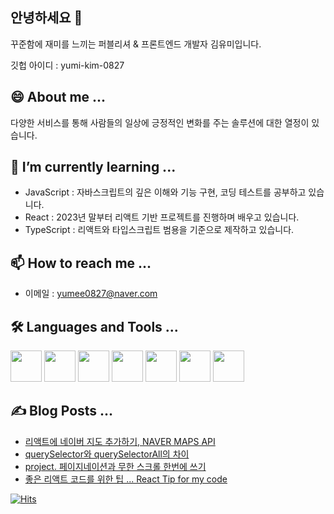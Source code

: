 ## 안녕하세요 👋
꾸준함에 재미를 느끼는 퍼블리셔 & 프론트엔드 개발자 김유미입니다.

깃헙 아이디 : yumi-kim-0827

## 😄 About me ...

다양한 서비스를 통해 사람들의 일상에 긍정적인 변화를 주는 솔루션에 대한 열정이 있습니다.

## 🌱 I’m currently learning ...
- JavaScript : 자바스크립트의 깊은 이해와 기능 구현, 코딩 테스트를 공부하고 있습니다.
- React : 2023년 말부터 리액트 기반 프로젝트를 진행하며 배우고 있습니다.
- TypeScript : 리액트와 타입스크립트 범용을 기준으로 제작하고 있습니다.

## 📫 How to reach me ...
- 이메일 : yumee0827@naver.com

## 🛠️ Languages and Tools ...

<img src="https://cdn.jsdelivr.net/gh/devicons/devicon@latest/icons/react/react-original.svg" width="50"/> <img src="https://cdn.jsdelivr.net/gh/devicons/devicon@latest/icons/css3/css3-original.svg" width="50"/> <img src="https://cdn.jsdelivr.net/gh/devicons/devicon@latest/icons/typescript/typescript-original.svg" width="50"/> <img src="https://cdn.jsdelivr.net/gh/devicons/devicon@latest/icons/bootstrap/bootstrap-original-wordmark.svg" width="50"/> <img src="https://cdn.jsdelivr.net/gh/devicons/devicon@latest/icons/javascript/javascript-plain.svg" width="50" /> <img src="https://cdn.jsdelivr.net/gh/devicons/devicon@latest/icons/sass/sass-original.svg" width="50"/> <img src="https://cdn.jsdelivr.net/gh/devicons/devicon@latest/icons/swiper/swiper-original.svg" width="50"/>
          
## ✍️ Blog Posts ...

- [리액트에 네이버 지도 추가하기, NAVER MAPS API](https://blog.naver.com/hello_world_yum/223409616394)
- [querySelector와 querySelectorAll의 차이](https://blog.naver.com/hello_world_yum/223392331250)
- [project. 페이지네이션과 무한 스크롤 한번에 쓰기](https://blog.naver.com/hello_world_yum/223451111741)
- [좋은 리액트 코드를 위한 팁 ... React Tip for my code](https://yumi-kim-0827.github.io/react/2024/05/25/Improvement-Code-in-React-js.html)
          
          

<!--
**yumi-kim-0827/yumi-kim-0827** is a ✨ _special_ ✨ repository because its `README.md` (this file) appears on your GitHub profile.

Here are some ideas to get you started:

- 🔭 I’m currently working on ...
- 🌱 I’m currently learning ...
- 👯 I’m looking to collaborate on ...
- 🤔 I’m looking for help with ...
- 💬 Ask me about ...
- 📫 How to reach me: ...
- 😄 Pronouns: ...
- ⚡ Fun fact: ...
-->


[![Hits](https://hits.seeyoufarm.com/api/count/incr/badge.svg?url=https%3A%2F%2Fgithub.com%2Fyumi-kim-0827&count_bg=%23FF9ED8&title_bg=%2362626A&icon=&icon_color=%235F4DF9&title=hits&edge_flat=false)](https://hits.seeyoufarm.com)
